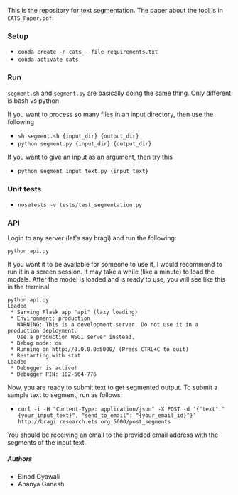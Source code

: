 This is the repository for text segmentation. The paper about the tool is in `CATS_Paper.pdf`. 

### Setup

* `conda create -n cats --file requirements.txt`
* `conda activate cats`


### Run

`segment.sh` and `segment.py` are basically doing the same thing. Only different is bash vs python

If you want to process so many files in an input directory, then use the following

* `sh segment.sh {input_dir} {output_dir}`
* `python segment.py {input_dir} {output_dir}`

If you want to give an input as an argument, then try this

* `python segment_input_text.py {input_text}`


### Unit tests
* `nosetests -v tests/test_segmentation.py`


### API

Login to any server (let's say bragi) and run the following:

`python api.py`

If you want it to be available for someone to use it, I would recommend to run it in a screen session. It may take a while (like a minute) to load the models. After the model is loaded and is ready to use, you will see like this in the terminal

```
python api.py
Loaded
 * Serving Flask app "api" (lazy loading)
 * Environment: production
   WARNING: This is a development server. Do not use it in a production deployment.
   Use a production WSGI server instead.
 * Debug mode: on
 * Running on http://0.0.0.0:5000/ (Press CTRL+C to quit)
 * Restarting with stat
Loaded
 * Debugger is active!
 * Debugger PIN: 102-564-776
```

Now, you are ready to submit text to get segmented output. To submit a sample text to segment, run as follows:

* `curl -i -H "Content-Type: application/json" -X POST -d '{"text":"{your_input_text}", "send_to_email": "{your_email_id}"}' http://bragi.research.ets.org:5000/post_segments`

You should be receiving an email to the provided email address with the segments of the input text.

##### Authors

* Binod Gyawali
* Ananya Ganesh

